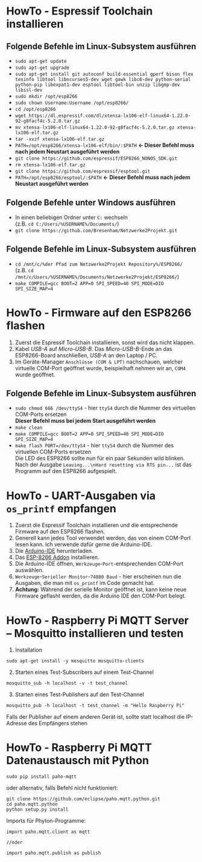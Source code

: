 # HowTo - Espressif Toolchain installieren
## Folgende Befehle im Linux-Subsystem ausführen

* `sudo apt-get update`
* `sudo apt-get upgrade`
* `sudo apt-get install git autoconf build-essential gperf bison flex texinfo libtool libncurses5-dev wget gawk libc6-dev python-serial python-pip libexpat1-dev esptool libtool-bin unzip libgmp-dev libisl-dev`
* `sudo mkdir /opt/esp8266`
* `sudo chown Username:Username /opt/esp8266/`
* `cd /opt/esp8266`
* `wget https://dl.espressif.com/dl/xtensa-lx106-elf-linux64-1.22.0-92-g8facf4c-5.2.0.tar.gz`
* `mv xtensa-lx106-elf-linux64-1.22.0-92-g8facf4c-5.2.0.tar.gz xtensa-lx106-elf.tar.gz`
* `tar -xvzf xtensa-lx106-elf.tar.gz`
* `PATH=/opt/esp8266/xtensa-lx106-elf/bin/:$PATH` **<- Dieser Befehl muss nach jedem Neustart ausgeführt werden**
* `git clone https://github.com/espressif/ESP8266_NONOS_SDK.git`
* `rm xtensa-lx106-elf.tar.gz`
* `git clone https://github.com/espressif/esptool.git`
* `PATH=/opt/esp8266/esptool/:$PATH` **<- Dieser Befehl muss nach jedem Neustart ausgeführt werden**

## Folgende Befehle unter Windows ausführen

* In einen beliebigen Ordner unter `C:` wechseln</br>
(z.B. `cd C:/Users/%USERNAME%/Documents/`)
* `git clone https://github.com/Bresenham/Netzwerke2Projekt.git`

## Folgende Befehle im Linux-Subsystem ausführen

* `cd /mnt/c/%der Pfad zum Netzwerke2Projekt Repository%/ESP8266/`</br>
(z.B. `cd /mnt/c/Users/%USERNAME%/Documents/Netzwerke2Projekt/ESP8266/`)
* `make COMPILE=gcc BOOT=2 APP=0 SPI_SPEED=40 SPI_MODE=DIO SPI_SIZE_MAP=4`

# HowTo - Firmware auf den ESP8266 flashen
1. Zuerst die Espressif Toolchain installieren, sonst wird das nicht klappen.
1. Kabel *USB-A* auf *Micro-USB-B*. Das *Micro-USB-B*-Ende an das ESP8266-Board anschließen, *USB-A* an den Laptop / PC.
1. Im Geräte-Manager `Anschlüsse (COM & LPT)` nachschauen, welcher virtuelle COM-Port geöffnet wurde, beispielhaft nehmen wir an, `COM4` wurde geöffnet.
## Folgende Befehle im Linux-Subsystem ausführen
* `sudo chmod 666 /dev/ttyS4` - hier `ttyS4` durch die Nummer des virtuellen COM-Ports ersetzen</br>
**Dieser Befehl muss bei jedem Start ausgeführt werden**
* `make clean`
* `make COMPILE=gcc BOOT=2 APP=0 SPI_SPEED=40 SPI_MODE=DIO SPI_SIZE_MAP=4`
* `make flash PORT=/dev/ttyS4` - hier `ttyS4` durch die Nummer des virtuellen COM-Ports ersetzen</br>
Die LED des ESP8266 sollte nun für ein paar Sekunden wild blinken.</br>
Nach der Ausgabe `Leaving...\nHard resetting via RTS pin...` ist das Programm auf den ESP8266 aufgespielt.

# HowTo - UART-Ausgaben via `os_printf` empfangen
1. Zuerst die Espressif Toolchain installieren und die entsprechende Firmware auf den ESP8266 flashen.
1. Generell kann jedes Tool verwendet werden, das von einem COM-Port lesen kann. Ich verwende dafür gerne die Arduino-IDE.
1. Die [Arduino-IDE](https://www.arduino.cc/en/Main/Software) herunterladen.
1. Das [ESP-8266 Addon](https://randomnerdtutorials.com/how-to-install-esp8266-board-arduino-ide/) installieren.
1. Die Arduino-IDE öffnen, `Werkzeuge`-`Port`-entsprechenden COM-Port auswählen.
1. `Werkzeuge`-`Serieller Monitor`-`74880 Baud` - hier erscheinen nun die Ausgaben, die man mit `os_printf` im Code gemacht hat.
1. **Achtung:** Während der serielle Monitor geöffnet ist, kann keine neue Firmware geflasht werden, da die Arduino IDE den COM-Port belegt.

# HowTo - Raspberry Pi MQTT Server – Mosquitto installieren und testen
1. Installation
```
sudo apt-get install -y mosquitto mosquitto-clients
```
2. Starten eines Test-Subscribers auf einem Test-Channel
```
mosquitto_sub -h localhost -v -t test_channel
```
3. Starten eines Test-Publishers auf den Test-Channel
```
mosquitto_pub -h localhost -t test_channel -m "Hello Raspberry Pi"
```
Falls der Publisher auf einem anderen Gerät ist, sollte statt localhost die IP-Adresse des Empfängers stehen

# HowTo - Raspberry Pi MQTT Datenaustausch mit Python
```
sudo pip install paho-mqtt
```
oder alternativ, falls Befehl nicht funktioniert:
```
git clone https://github.com/eclipse/paho.mqtt.python.git
cd paho.mqtt.python
python setup.py install
```

Imports für Phyton-Programme:

```
import paho.mqtt.client as mqtt

//oder

import paho.mqtt.publish as publish
```
